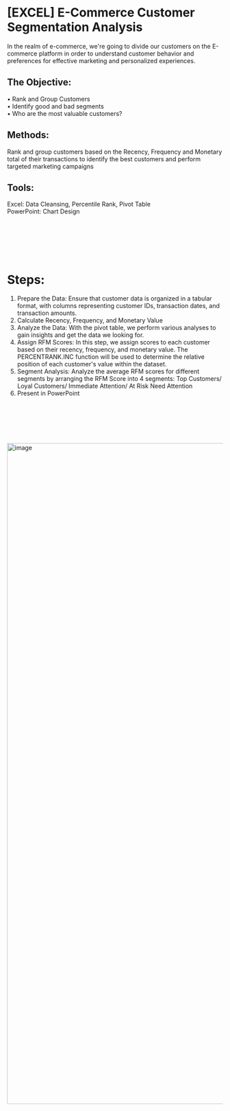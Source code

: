 # [EXCEL] E-Commerce Customer Segmentation Analysis

In the realm of e-commerce, we're going to divide our customers on the E-commerce platform in order to understand customer behavior and preferences for effective marketing and personalized experiences. 


## The Objective: 
• Rank and Group Customers <br/>
• Identify good and bad segments <br/>
• Who are the most valuable customers?

## Methods: 
Rank and group customers based on the Recency, Frequency and Monetary total of their transactions to identify the best customers and perform targeted marketing campaigns

## Tools: 
Excel: Data Cleansing, Percentile Rank, Pivot Table <br/>
PowerPoint: Chart Design

<pre>




   
</pre>

# Steps:
1. Prepare the Data: Ensure that customer data is organized in a tabular format, with columns representing customer IDs, transaction dates, and transaction amounts.
2. Calculate Recency, Frequency, and Monetary Value
3. Analyze the Data: With the pivot table, we perform various analyses to gain insights and get the data we looking for.
4. Assign RFM Scores: In this step, we assign scores to each customer based on their recency, frequency, and monetary value. The PERCENTRANK.INC function will be used to determine the relative position of each customer's value within the dataset.
5. Segment Analysis: Analyze the average RFM scores for different segments by arranging the RFM Score into 4 segments: Top Customers/ Loyal Customers/ Immediate Attention/ At Risk Need Attention
6. Present in PowerPoint
<pre>




   
</pre>
<img width="1541" alt="image" src="https://github.com/Inyourdreams12/E_Commerce_Customer_Segmentation_EXCEL/assets/119731058/9d80e163-a529-4112-9100-fbc1f12918f1">
